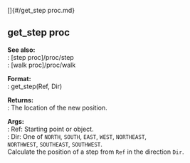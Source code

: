 []{#/get_step proc.md}    
## get_step proc    
**See also:**    
:   [step proc]/proc/step    
:   [walk proc]/proc/walk    
<!-- -->    
**Format:**    
:   get_step(Ref, Dir)    
<!-- -->    
**Returns:**    
:   The location of the new position.    
<!-- -->    
**Args:**    
:   Ref: Starting point or object.    
:   Dir: One of `NORTH`, `SOUTH`, `EAST`, `WEST`, `NORTHEAST`,    
    `NORTHWEST`, `SOUTHEAST`, `SOUTHWEST`.    
Calculate the position of a step from `Ref` in the direction `Dir`.  